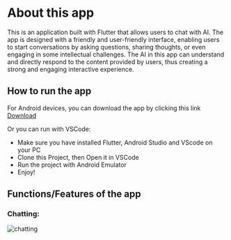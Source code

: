# About this app
This is an application built with Flutter that allows users to chat with AI. The app is designed with a friendly and user-friendly interface, enabling users to start conversations by asking questions, sharing thoughts, or even engaging in some intellectual challenges. The AI in this app can understand and directly respond to the content provided by users, thus creating a strong and engaging interactive experience.

## How to run the app
For Android devices, you can download the app by clicking this link [Download](https://drive.google.com/file/d/1wAbTQEfICzQIRRD46Q8KZs8WAK_Asfd4/view?usp=drive_link)

Or you can run with VSCode:
- Make sure you have installed Flutter, Android Studio and VScode on your PC
- Clone this Project, then Open it in VSCode
- Run the project with Android Emulator
- Enjoy!

## Functions/Features of the app
### Chatting:
![chatting](https://github.com/toannguyen230397/ChatBoxAI/assets/121475751/d9a553c8-c037-41b3-93aa-86456bb409ee)

